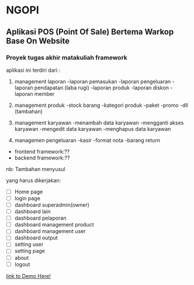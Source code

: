 # NGOPI
## Aplikasi POS (Point Of Sale) Bertema Warkop Base On Website
### Proyek tugas akhir matakuliah framework

aplikasi ini terdiri dari :

1. management laporan
-laporan pemasukan
-laporan pengeluaran
-laporan pendapatan (laba rugi)
-laporan produk
-laporan diskon
-laporan member

2. management produk
-stock barang
-kategori produk
-paket
-promo
-dll (tambahan)

3. management karyawan
-menambah data karyawan
-mengganti akses karyawan
-mengedit data karyawan
-menghapus data karyawan

4. managemen pengeluaran
-kasir
-format nota
-barang return

<ul>
  <li>frontend framework:??</li>
  <li>backend framework:??</li>
</ul>
nb: Tambahan menyusul

yang harus dikerjakan:
- [ ] Home page
- [ ] login page
- [ ] dashboard superadmin(owner)
- [ ] dashboard lain
- [ ] dashboard pelaporan 
- [ ] dashboard management product
- [ ] dashboard management user
- [ ] dashboard output
- [ ] setting user
- [ ] setting page
- [ ] about
- [ ] logout

[link to Demo Here!](ngopi.pmh.web.id)
